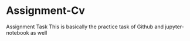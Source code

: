 # Assignment-Cv
Assignment Task
This is basically the practice task of Github and jupyter-notebook as well